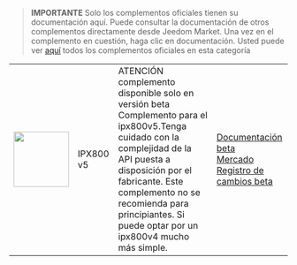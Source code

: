 
>**IMPORTANTE**
>Solo los complementos oficiales tienen su documentación aquí. Puede consultar la documentación de otros complementos directamente desde Jeedom Market. Una vez en el complemento en cuestión, haga clic en documentación.
>Usted puede ver [aquí](https://market.jeedom.com/index.php?v=d&p=market&type=plugin&categorie=ipx800v5) todos los complementos oficiales en esta categoría


| | | | |
|--- | --- | --- | ---|
|<img src="./beta/._icon.png" class="pluginLogo" width="100" />|IPX800 v5|ATENCIÓN complemento disponible solo en versión beta<br/>Complemento para el ipx800v5.Tenga cuidado con la complejidad de la API puesta a disposición por el fabricante. Este complemento no se recomienda para principiantes. Si puede optar por un ipx800v4 mucho más simple.|[Documentación beta](./beta/index.md)<br/>[Mercado](https://market.jeedom.com/index.php?v=d&p=market_display&id=4218)<br/>[Registro de cambios beta](./beta/changelog.md)|
